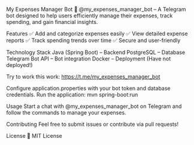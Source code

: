 My Expenses Manager Bot
🚀 @my_expenses_manager_bot – A Telegram bot designed to help users efficiently manage their expenses, track spending, and gain financial insights.

Features
✅ Add and categorize expenses easily
✅ View detailed expense reports
✅ Track spending trends over time
✅ Secure and user-friendly

Technology Stack
Java (Spring Boot) – Backend
PostgreSQL – Database
Telegram Bot API – Bot integration
Docker – Deployment (Have not deployed!)

Try to work this work:
https://t.me/my_expenses_manager_bot

Configure application.properties with your bot token and database credentials.
Run the application:
mvn spring-boot:run

Usage
Start a chat with @my_expenses_manager_bot on Telegram and follow the commands to manage your expenses.

Contributing
Feel free to submit issues or contribute via pull requests!

License
📜 MIT License

